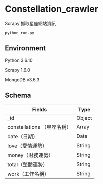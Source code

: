 # Constellation_crawler
Scrapy 抓取星座網站資訊  

`python run.py`

## Environment
Python 3.6.10  

Scrapy 1.6.0  

MongoDB v3.6.3  


## Schema
|Fields   |Type   |
|---|---|
|_id   |Object   |
|constellations （星座名稱）   |Array   |
|date（日期）   |Date   |
|love（愛情運勢）   |String   |
|money（財務運勢）   |String   |
|total（整體運勢）   |String   |
|work（工作名稱）  |String   |